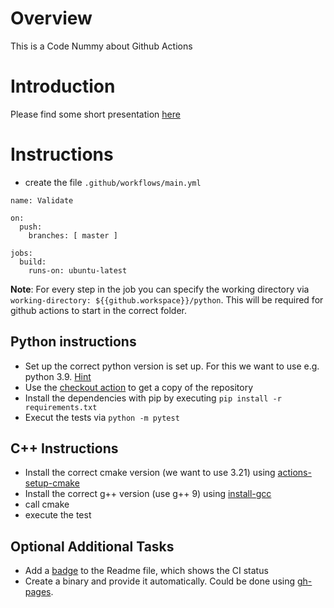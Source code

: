 # Overview

This is a Code Nummy about Github Actions

# Introduction

Please find some short presentation [here](https://docs.google.com/presentation/d/1vmMu76I2omW6LNN7hPXUzOnCzCxcCFuMzDbzJVC1AT0/edit?usp=sharing)


# Instructions

* create the file `.github/workflows/main.yml`

```
name: Validate

on:
  push:
    branches: [ master ]

jobs:
  build:
    runs-on: ubuntu-latest
```

**Note**: For every step in the job you can specify the working directory via
`working-directory: ${{github.workspace}}/python`. This will be required for github actions to start in the correct
folder.

## Python instructions

* Set up the correct python version is set up. For this we want to use e.g. python
  3.9. [Hint](https://github.com/actions/setup-python)
* Use the [checkout action](https://github.com/actions/checkout) to get a copy of the repository
* Install the dependencies with pip by executing `pip install -r requirements.txt`
* Execut the tests via `python -m pytest`

## C++ Instructions

* Install the correct cmake version (we want to use 3.21)
  using [actions-setup-cmake](https://github.com/marketplace/actions/actions-setup-cmake)
* Install the correct g++ version  (use g++ 9) using [install-gcc](https://github.com/marketplace/actions/install-gcc)
* call cmake
* execute the test

## Optional Additional Tasks

* Add
  a [badge](https://docs.github.com/en/actions/monitoring-and-troubleshooting-workflows/adding-a-workflow-status-badge)
  to the Readme file, which shows the CI status
* Create a binary and provide it automatically. Could be done
  using [gh-pages](https://github.com/peaceiris/actions-gh-pages). 
